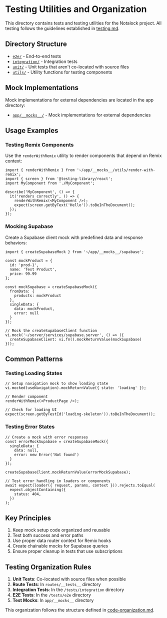 # Testing Utilities and Organization

This directory contains tests and testing utilities for the Notalock project. All testing follows the guidelines established in [testing.md](/docs/development/testing.md).

## Directory Structure

- [`e2e/`](./e2e) - End-to-end tests
- [`integration/`](./integration) - Integration tests
- [`unit/`](./unit) - Unit tests that aren't co-located with source files
- [`utils/`](./utils) - Utility functions for testing components

## Mock Implementations

Mock implementations for external dependencies are located in the app directory:
- [`app/__mocks__/`](/app/__mocks__) - Mock implementations for external dependencies

## Usage Examples

### Testing Remix Components

Use the `renderWithRemix` utility to render components that depend on Remix context:

```tsx
import { renderWithRemix } from '~/app/__mocks__/utils/render-with-remix';
import { screen } from '@testing-library/react';
import MyComponent from './MyComponent';

describe('MyComponent', () => {
  it('renders correctly', () => {
    renderWithRemix(<MyComponent />);
    expect(screen.getByText('Hello')).toBeInTheDocument();
  });
});
```

### Mocking Supabase

Create a Supabase client mock with predefined data and response behaviors:

```tsx
import { createSupabaseMock } from '~/app/__mocks__/supabase';

const mockProduct = {
  id: 'prod-1',
  name: 'Test Product',
  price: 99.99
};

const mockSupabase = createSupabaseMock({
  fromData: {
    products: mockProduct
  },
  singleData: {
    data: mockProduct,
    error: null
  }
});

// Mock the createSupabaseClient function
vi.mock('~/server/services/supabase.server', () => ({
  createSupabaseClient: vi.fn().mockReturnValue(mockSupabase)
}));
```

## Common Patterns

### Testing Loading States

```tsx
// Setup navigation mock to show loading state
vi.mocked(useNavigation).mockReturnValue({ state: 'loading' });

// Render component
renderWithRemix(<ProductPage />);

// Check for loading UI
expect(screen.getByTestId('loading-skeleton')).toBeInTheDocument();
```

### Testing Error States

```tsx
// Create a mock with error responses
const errorMockSupabase = createSupabaseMock({
  singleData: {
    data: null,
    error: new Error('Not found')
  }
});

createSupabaseClient.mockReturnValue(errorMockSupabase);

// Test error handling in loaders or components
await expect(loader({ request, params, context })).rejects.toEqual(
  expect.objectContaining({
    status: 404,
  })
);
```

## Key Principles

1. Keep mock setup code organized and reusable
2. Test both success and error paths
3. Use proper data router context for Remix hooks
4. Create chainable mocks for Supabase queries
5. Ensure proper cleanup in tests that use subscriptions

## Testing Organization Rules

1. **Unit Tests**: Co-located with source files when possible
2. **Route Tests**: In `routes/__tests__` directory
3. **Integration Tests**: In the `/tests/integration` directory
4. **E2E Tests**: In the `/tests/e2e` directory
5. **Test Mocks**: In `app/__mocks__` directory

This organization follows the structure defined in [code-organization.md](/docs/development/code-organization.md).
